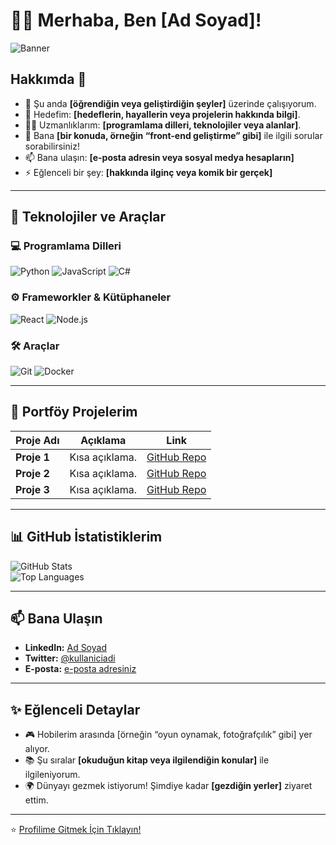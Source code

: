 # 🙋‍♂️ Merhaba, Ben [Ad Soyad]!

![Banner](https://via.placeholder.com/1200x400?text=Hoş+Geldiniz)

## Hakkımda 🚀

- 🌱 Şu anda **[öğrendiğin veya geliştirdiğin şeyler]** üzerinde çalışıyorum.  
- 🎯 Hedefim: **[hedeflerin, hayallerin veya projelerin hakkında bilgi]**.  
- 🧑‍💻 Uzmanlıklarım: **[programlama dilleri, teknolojiler veya alanlar]**.  
- 💬 Bana **[bir konuda, örneğin “front-end geliştirme” gibi]** ile ilgili sorular sorabilirsiniz!  
- 📫 Bana ulaşın: **[e-posta adresin veya sosyal medya hesapların]**  
- ⚡ Eğlenceli bir şey: **[hakkında ilginç veya komik bir gerçek]**  

---

## 🚀 Teknolojiler ve Araçlar

### 💻 Programlama Dilleri  
![Python](https://img.shields.io/badge/-Python-3776AB?style=flat&logo=python&logoColor=white)
![JavaScript](https://img.shields.io/badge/-JavaScript-F7DF1E?style=flat&logo=javascript&logoColor=black)
![C#](https://img.shields.io/badge/-C%23-239120?style=flat&logo=c-sharp&logoColor=white)

### ⚙️ Frameworkler & Kütüphaneler  
![React](https://img.shields.io/badge/-React-61DAFB?style=flat&logo=react&logoColor=black)
![Node.js](https://img.shields.io/badge/-Node.js-339933?style=flat&logo=node.js&logoColor=white)

### 🛠️ Araçlar  
![Git](https://img.shields.io/badge/-Git-F05032?style=flat&logo=git&logoColor=white)
![Docker](https://img.shields.io/badge/-Docker-2496ED?style=flat&logo=docker&logoColor=white)

---

## 🌟 Portföy Projelerim

| Proje Adı      | Açıklama               | Link                |
| -------------- | ---------------------- | ------------------- |
| **Proje 1**    | Kısa açıklama.         | [GitHub Repo](#)    |
| **Proje 2**    | Kısa açıklama.         | [GitHub Repo](#)    |
| **Proje 3**    | Kısa açıklama.         | [GitHub Repo](#)    |

---

## 📊 GitHub İstatistiklerim

![GitHub Stats](https://github-readme-stats.vercel.app/api?username=kullaniciadi&show_icons=true&theme=radical)  
![Top Languages](https://github-readme-stats.vercel.app/api/top-langs/?username=kullaniciadi&layout=compact&theme=radical)

---

## 📫 Bana Ulaşın

- **LinkedIn:** [Ad Soyad](https://linkedin.com/in/kullaniciadi)  
- **Twitter:** [@kullaniciadi](https://twitter.com/kullaniciadi)  
- **E-posta:** [e-posta adresiniz](mailto:eposta@adres.com)

---

## ✨ Eğlenceli Detaylar

- 🎮 Hobilerim arasında [örneğin “oyun oynamak, fotoğrafçılık” gibi] yer alıyor.  
- 📚 Şu sıralar **[okuduğun kitap veya ilgilendiğin konular]** ile ilgileniyorum.  
- 🌍 Dünyayı gezmek istiyorum! Şimdiye kadar **[gezdiğin yerler]** ziyaret ettim.

---

⭐️ [Profilime Gitmek İçin Tıklayın!](https://github.com/kullaniciadi)
